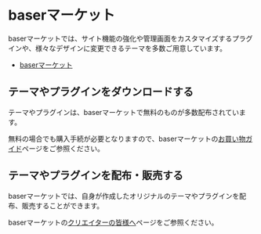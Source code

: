 # baserマーケット

baserマーケットでは、サイト機能の強化や管理画面をカスタマイズするプラグインや、様々なデザインに変更できるテーマを多数ご用意しています。

- [baserマーケット](https://market.basercms.net)

## テーマやプラグインをダウンロードする
テーマやプラグインは、baserマーケットで無料のものが多数配布されています。  

無料の場合でも購入手続が必要となりますので、baserマーケットの[お買い物ガイド](https://market.basercms.net/user_data/shopping_guide.php)ページをご参照ください。

## テーマやプラグインを配布・販売する
baserマーケットでは、自身が作成したオリジナルのテーマやプラグインを配布、販売することができます。

baserマーケットの[クリエイターの皆様へ](https://market.basercms.net/user_data/to_creator.php)ページをご参照ください。
